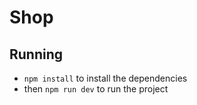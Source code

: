 # Shop

## Running

- `npm install` to install the dependencies
- then `npm run dev` to run the project
